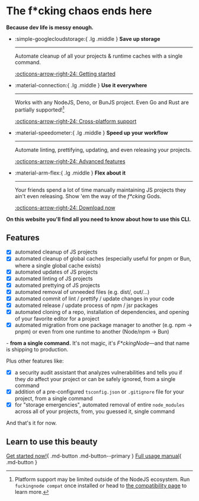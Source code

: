 <!-- ---
hide:
  - navigation
--- -->

# The f*cking chaos ends here

**Because dev life is messy enough.**

<!-- markdownlint-disable md033 -->

<div class="grid cards" markdown>

- :simple-googlecloudstorage:{ .lg .middle } **Save up storage**

  ---

  Automate cleanup of all your projects & runtime caches with a single command.

  [:octicons-arrow-right-24: Getting started](manual/usage.md#the-clean-command)

- :material-connection:{ .lg .middle } **Use it everywhere**

  ---

  Works with any NodeJS, Deno, or BunJS project. Even Go and Rust are partially supported![^1]

  [:octicons-arrow-right-24: Cross-platform support](manual/cross-runtime.md)

- :material-speedometer:{ .lg .middle } **Speed up your workflow**

  ---

  Automate linting, prettifying, updating, and even releasing your projects.

  [:octicons-arrow-right-24: Advanced features](manual/index.md#fckingnode-full-manual)

- :material-arm-flex:{ .lg .middle } **Flex about it**

  ---

  Your friends spend a lot of time manually maintaining JS projects they ain't even releasing. Show 'em the way of the _f*cking_ Gods.

  [:octicons-arrow-right-24: Download now](https://github.com/ZakaHaceCosas/FuckingNode/releases/latest)

</div>

**On this website you'll find all you need to know about how to use this CLI.**

## Features

- [x] automated cleanup of JS projects
- [x] automated cleanup of global caches (especially useful for pnpm or Bun, where a single global cache exists)
- [x] automated updates of JS projects
- [x] automated linting of JS projects
- [x] automated prettying of JS projects
- [x] automated removal of unneeded files (e.g. dist/, out/...)
- [x] automated commit of lint / prettify / update changes in your code
- [x] automated release / update process of npm / jsr packages
- [x] automated cloning of a repo, installation of dependencies, and opening of your favorite editor for a project
- [x] automated migration from one package manager to another (e.g. npm -> pnpm) or even from one runtime to another (Node/npm -> Bun)

\- **from a single command.** It's not magic, it's _F\*ckingNode_—and that name is shipping to production.

Plus other features like:

- [x] a security audit assistant that analyzes vulnerabilities and tells you if they _do_ affect your project or can be safely ignored, from a single command
- [x] addition of a pre-configured `tsconfig.json` or `.gitignore` file for your project, from a single command
- [x] for "storage emergencies", automated removal of entire `node_modules` across all of your projects, from, you guessed it, single command

And that's it for now.

## Learn to use this beauty

[Get started now!](manual/index.md#tldr-for-getting-started-as-soon-as-possible){ .md-button .md-button--primary }
[Full usage manual](manual/install.md){ .md-button }

[^1]:
    Platform support may be limited outside of the NodeJS ecosystem. Run `fuckingnode compat` once installed or head to [the compatibility page](learn/cross-runtime-support.md) to learn more.
